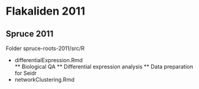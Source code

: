 # Flakaliden 2011
## Spruce 2011  
Folder spruce-roots-2011/src/R  
* differentialExpression.Rmd  
** Biological QA
** Differential expression analysis
** Data preparation for Seidr
* networkClustering.Rmd  

